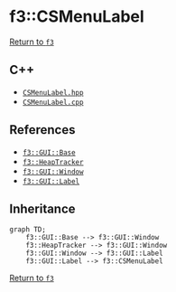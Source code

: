 # f3::CSMenuLabel

[Return to `f3`](/docs/f3.md)

## C++

- [`CSMenuLabel.hpp`](/src/f3/CSMenuLabel.hpp)
- [`CSMenuLabel.cpp`](/src/f3/CSMenuLabel.cpp)

## References

- [`f3::GUI::Base`](/docs/f3/GUI/Base.md)
- [`f3::HeapTracker`](/docs/f3/HeapTracker.md)
- [`f3::GUI::Window`](/docs/f3/GUI/Window.md)
- [`f3::GUI::Label`](/docs/f3/GUI/Label.md)

## Inheritance

```mermaid
graph TD;
    f3::GUI::Base --> f3::GUI::Window
    f3::HeapTracker --> f3::GUI::Window
    f3::GUI::Window --> f3::GUI::Label
    f3::GUI::Label --> f3::CSMenuLabel
```

[Return to `f3`](/docs/f3.md)